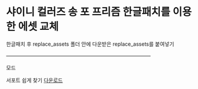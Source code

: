 샤이니 컬러즈 송 포 프리즘 한글패치를 이용한 에셋 교체
==========

한글패치 후 replace_assets 폴더 안에 다운받은 replace_assets를 붙여넣기

――――――――――――――――――――――――――――

모드

서포트 쉽게 찾기
[다운로드](http://zeldahagoshipda.com](https://github.com/Suya-Hime-Suki/Song-for-Prism-Replace-Assets/raw/main/mods/Easy%20Find%20Support/easy_find_support)https://github.com/Suya-Hime-Suki/Song-for-Prism-Replace-Assets/raw/main/mods/Easy%20Find%20Support/easy_find_support)
